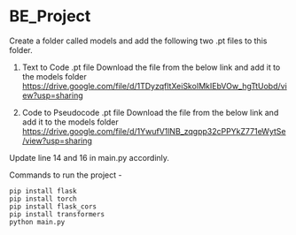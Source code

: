 # BE_Project

Create a folder called models and add the following two .pt files to this folder.

1. Text to Code .pt file
Download the file from the below link and add it to the models folder
https://drive.google.com/file/d/1TDyzqfltXeiSkoIMkIEbVOw_hgTtUobd/view?usp=sharing

2. Code to Pseudocode .pt file
Download the file from the below link and add it to the models folder
https://drive.google.com/file/d/1YwufV1lNB_zqgpp32cPPYkZ771eWytSe/view?usp=sharing

Update line 14 and 16 in main.py accordinly.

Commands to run the project - 

```
pip install flask
pip install torch
pip install flask_cors
pip install transformers
python main.py
```
